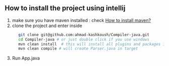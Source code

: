 ## How to install the project using intellij
1. make sure you have maven installed : check [How to install maven?](https://chatgpt.com/share/6767f82d-4944-8007-859e-0d804a70c19c)
2. clone the project and enter inside
```bash
      git clone git@github.com:ahmad-kashkoush/Compiler-java.git
      cd Compiler-java # or just double click if you use windows
      mvn clean install  # this will install all plugins and packages in your pom.xml file
      mvn clean compile # will create Parser.java in target 
```
3. Run App.java